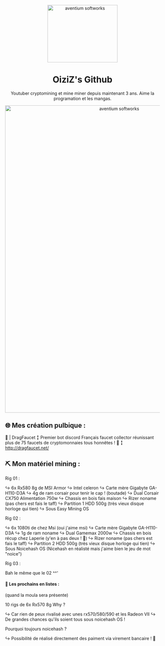 <p align="center"><img src="https://zupimages.net/up/20/33/qo1u.png" width="228px" height="187px" alt="aventium softworks"></p>
<h1 align="center">OiziZ's Github</h1>
<p align="center">Youtuber cryptomining et mine miner depuis maintenant 3 ans. Aime la programation et les mangas.</p>
<p align="center"><img src="https://zupimages.net/up/20/33/3vz7.png" width="727px" height="1000px" alt="aventium softworks"></p>

## 🌐 Mes création pulbique :
🐲 | DragFaucet
 ╏ Premier bot discord Français faucet collector réunissant plus de 75 faucets de cryptomonnaies tous honnêtes !
🔗 ╏ http://dragfaucet.net/

## ⛏️ Mon matériel mining :
Rig 01 :

↪ 6x Rx580 8g de MSI Armor
↪ Intel celeron
↪ Carte mère Gigabyte GA-H110-D3A 
↪ 4g de ram corsair pour tenir le cap ! (boutade)
↪ Dual Corsair CX750 Alimentation 750w
↪ Chassis en bois fais maison
↪ Rizer noname (pas chers est fais le taff)
↪ Partition 1 HDD 500g (très vieux disque horloge qui tien)
↪ Sous Easy Mining OS

Rig 02 :

↪ 6x 1080ti de chez Msi (oui j'aime msi)
↪ Carte mère Gigabyte GA-H110-D3A 
↪ 1g de ram noname
↪ Dual Gamemax 2000w
↪ Chassis en bois récup chez Laperie (y'en à pas deux ! 🎵)
↪ Rizer noname (pas chers est fais le taff)
↪ Partition 2 HDD 500g (très vieux disque horloge qui tien)
↪ Sous Noicehash OS (Nicehash en réalisté mais j'aime bien le jeu de mot "noice")

Rig 03 :

Bah le même que le 02 ^^'

#### 🔫 Les prochains en listes :
(quand la moula sera présente)

10 rigs de 6x Rx570 8g
Why ? 

↪ Car rien de peux rivalisé avec unes rx570/580/590 et les Radeon VII
↪ De grandes chances qu'ils soient tous sous noicehash OS !

Pourquoi toujours noicehash ?

↪ Possibilité de réalisé directement des paiment via virement bancaire ! 💱

